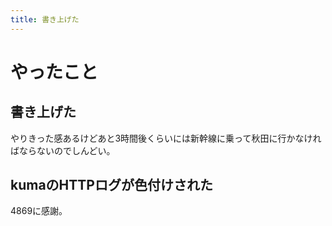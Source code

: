 ```yaml
---
title: 書き上げた
---
```


# やったこと

## 書き上げた

やりきった感あるけどあと3時間後くらいには新幹線に乗って秋田に行かなければならないのでしんどい。

## kumaのHTTPログが色付けされた

4869に感謝。
